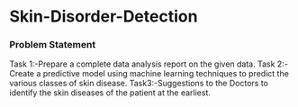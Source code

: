 # Skin-Disorder-Detection
### Problem Statement

Task 1:-Prepare a complete data analysis report on the given data.
Task 2:-Create a predictive model  using machine learning techniques to predict the various classes of skin disease. 
Task3:-Suggestions to the Doctors to identify the skin diseases of the patient at the earliest. 

